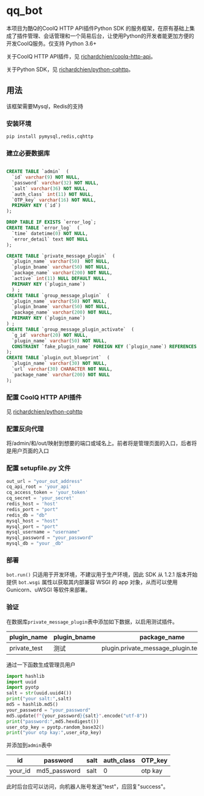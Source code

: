 # qq_bot

本项目为酷Q的CoolQ HTTP API插件Python SDK 的服务框架，在原有基础上集成了插件管理、会话管理和一个简易后台，让使用Python的开发者能更加方便的开发CoolQ服务。仅支持 Python 3.6+

关于CoolQ HTTP API插件，见 [richardchien/coolq-http-api](https://github.com/richardchien/coolq-http-api)。

关于Python SDK，见 [richardchien/python-cqhttp](https://github.com/richardchien/python-cqhttp)。

## 用法
该框架需要Mysql，Redis的支持

### 安装环境

```sh
pip install pymysql,redis,cqhttp
```

### 建立必要数据库

```sql

CREATE TABLE `admin`  (
  `id` varchar(9) NOT NULL,
  `password` varchar(32) NOT NULL,
  `salt` varchar(36) NOT NULL,
  `auth_class` int(11) NOT NULL,
  `OTP_key` varchar(16) NOT NULL,
  PRIMARY KEY (`id`)
);

DROP TABLE IF EXISTS `error_log`;
CREATE TABLE `error_log`  (
  `time` datetime(0) NOT NULL,
  `error_detail` text NOT NULL
);

CREATE TABLE `private_message_plugin`  (
  `plugin_name` varchar(50)  NOT NULL,
  `plugin_bname` varchar(50) NOT NULL,
  `package_name` varchar(200) NOT NULL,
  `active` int(11) NULL DEFAULT NULL,
  PRIMARY KEY (`plugin_name`)
  ) ;
CREATE TABLE `group_message_plugin`  (
  `plugin_name` varchar(50) NOT NULL,
  `plugin_bname` varchar(50) NOT NULL,
  `package_name` varchar(200) NOT NULL,
  PRIMARY KEY (`plugin_name`)
) ;
CREATE TABLE `group_message_plugin_activate`  (
  `g_id` varchar(20) NOT NULL,
  `plugin_name` varchar(50) NOT NULL,
  CONSTRAINT `fake_plugin_name` FOREIGN KEY (`plugin_name`) REFERENCES `group_message_plugin` (`plugin_name`) ON DELETE CASCADE ON UPDATE CASCADE
);
CREATE TABLE `plugin_out_blueprint`  (
  `plugin_name` varchar(30) NOT NULL,
  `url` varchar(30) CHARACTER NOT NULL,
  `package_name` varchar(200) NOT NULL
);

```

### 配置 CoolQ HTTP API插件

见 [richardchien/python-cqhttp](https://github.com/richardchien/python-cqhttp)

### 配置反向代理

将/admin/和/out/映射到想要的端口或域名上。前者将是管理页面的入口，后者将是用户页面的入口

### 配置 setupfile.py 文件

```py
out_url = "your_out_address"
cq_api_root = 'your_api'
cq_access_token = 'your_token'
cq_secret = 'your_secret'
redis_host = 'host'
redis_port = "port"
redis_db = "db"
mysql_host = "host"
mysql_port = "port"
mysql_username = "username"
mysql_password = "your_password"
mysql_db = "your _db"
```

### 部署

`bot.run()` 只适用于开发环境，不建议用于生产环境，因此 SDK 从 1.2.1 版本开始提供 `bot.wsgi` 属性以获取其内部兼容 WSGI 的 app 对象，从而可以使用 Gunicorn、uWSGI 等软件来部署。

### 验证
在数据库`private_message_plugin`表中添加如下数据，以启用测试插件。

| plugin_name | plugin_bname | package_name | active |
|  ----  | ----  | ----  | ----  |
| private_test | 测试 | plugin.private_message_plugin.test_plugin | 0 |

通过一下函数生成管理员用户

```py
import hashlib
import uuid
import pyotp
salt = str(uuid.uuid4())
print("your salt:",salt)
md5 = hashlib.md5()
your_password = "your_password"
md5.update(f"{your_password}{salt}".encode("utf-8"))
print("password:",md5.hexdigest())
user_otp_key = pyotp.random_base32()
print("your otp kay:",user_otp_key)
```

并添加到`admin`表中

| id | password | salt | auth_class | OTP_key |
| ---| -------- | ---- | ---------- | ------- |
| your_id | md5_password | salt | 0 | otp kay |

此时后台应可以访问，向机器人账号发送"test"，应回复"success"。

